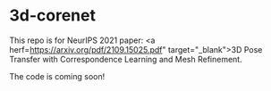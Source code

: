 # 3d-corenet
This repo is for NeurIPS 2021 paper: <a herf=https://arxiv.org/pdf/2109.15025.pdf" target="_blank">3D Pose Transfer with Correspondence Learning and Mesh Refinement</a>.

The code is coming soon!
